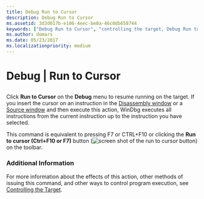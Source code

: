 ```yaml
---
title: Debug Run to Cursor
description: Debug Run to Cursor
ms.assetid: 3d3d017b-e106-4eec-be0a-46c0db658744
keywords: ["Debug Run to Cursor", "controlling the target, Debug Run to Cursor"]
ms.author: domars
ms.date: 05/23/2017
ms.localizationpriority: medium
---
```


# Debug | Run to Cursor


## <span id="ddk_debug_run_to_cursor_dbg"></span><span id="DDK_DEBUG_RUN_TO_CURSOR_DBG"></span>


Click **Run to Cursor** on the **Debug** menu to resume running on the target. If you insert the cursor on an instruction in the [Disassembly window](disassembly-window.md) or a [Source window](source-window.md) and then execute this action, WinDbg executes all instructions from the current instruction up to the instruction you have selected.

This command is equivalent to pressing F7 or CTRL+F10 or clicking the **Run to cursor (Ctrl+F10 or F7)** button (![screen shot of the run to cursor button](images/tbcursor.png)) on the toolbar.

### <span id="additional_information"></span><span id="ADDITIONAL_INFORMATION"></span>Additional Information

For more information about the effects of this action, other methods of issuing this command, and other ways to control program execution, see [Controlling the Target](controlling-the-target.md).

 

 





